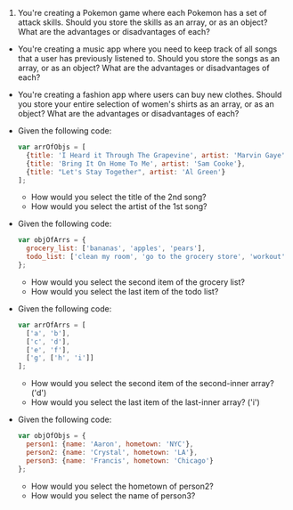 1. You're creating a Pokemon game where each Pokemon has a set of attack skills. Should you store the skills as an array, or as an object? What are the advantages or disadvantages of each?

- You're creating a music app where you need to keep track of all songs that a user has previously listened to. Should you store the songs as an array, or as an object? What are the advantages or disadvantages of each?

- You're creating a fashion app where users can buy new clothes. Should you store your entire selection of women's shirts as an array, or as an object? What are the advantages or disadvantages of each?

- Given the following code:
  ```js
  var arrOfObjs = [
    {title: 'I Heard it Through The Grapevine', artist: 'Marvin Gaye'},
    {title: 'Bring It On Home To Me', artist: 'Sam Cooke'},
    {title: "Let's Stay Together", artist: 'Al Green'}
  ];
  ```
  - How would you select the title of the 2nd song?
  - How would you select the artist of the 1st song?

- Given the following code:
  ```js
  var objOfArrs = {
    grocery_list: ['bananas', 'apples', 'pears'],
    todo_list: ['clean my room', 'go to the grocery store', 'workout']
  };
  ```
  - How would you select the second item of the grocery list?
  - How would you select the last item of the todo list?

- Given the following code:
  ```js
  var arrOfArrs = [
    ['a', 'b'],
    ['c', 'd'],
    ['e', 'f'],
    ['g', ['h', 'i']]
  ];
  ```
  - How would you select the second item of the second-inner array? ('d')
  - How would you select the last item of the last-inner array? ('i')

- Given the following code:
  ```js
  var objOfObjs = {
    person1: {name: 'Aaron', hometown: 'NYC'},
    person2: {name: 'Crystal', hometown: 'LA'},
    person3: {name: 'Francis', hometown: 'Chicago'}
  };
  ```
  - How would you select the hometown of person2?
  - How would you select the name of person3?
